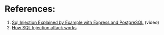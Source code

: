 
# References:

1. [Sql Injection Explained by Example with Express and PostgreSQL](https://www.youtube.com/watch?v=Azo9tDUtC9s&list=PLQnljOFTspQXOkIpdwjsMlVqkIffdqZ2K&index=59) (video)
2. [How SQL Injection attack works](https://guicommits.com/how-sql-injection-attack-works-with-examples/)